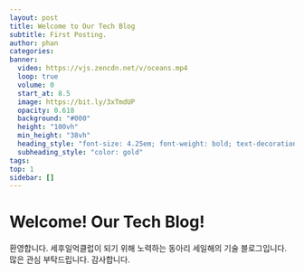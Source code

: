 ```yaml
---
layout: post
title: Welcome to Our Tech Blog
subtitle: First Posting.
author: phan
categories: 
banner:
  video: https://vjs.zencdn.net/v/oceans.mp4
  loop: true
  volume: 0
  start_at: 8.5
  image: https://bit.ly/3xTmdUP
  opacity: 0.618
  background: "#000"
  height: "100vh"
  min_height: "38vh"
  heading_style: "font-size: 4.25em; font-weight: bold; text-decoration: underline"
  subheading_style: "color: gold"
tags:
top: 1
sidebar: []
---
```


# Welcome! Our Tech Blog!

환영합니다. 세후일억클럽이 되기 위해 노력하는 동아리 세일해의 기술 블로그입니다. 많은 관심 부탁드립니다. 감사합니다.
